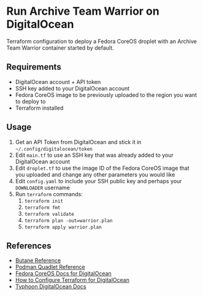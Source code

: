 # Run Archive Team Warrior on DigitalOcean

Terraform configuration to deploy a Fedora CoreOS droplet with an Archive Team Warrior container started by default.

## Requirements

- DigitalOcean account + API token
- SSH key added to your DigitalOcean account
- Fedora CoreOS image to be previously uploaded to the region you want to deploy to
- Terraform installed

## Usage

1. Get an API Token from DigitalOcean and stick it in `~/.config/digitalocean/token`
2. Edit `main.tf` to use an SSH key that was already added to your DigitalOcean account
3. Edit `droplet.tf` to use the image ID of the Fedora CoreOS image that you uploaded and change any other parameters you would like
4. Edit `config.yaml` to include your SSH public key and perhaps your `DOWNLOADER` username
5. Run `terraform` commands:
   1. `terraform init`
   2. `terraform fmt`
   3. `terraform validate`
   4. `terraform plan -out=warrior.plan`
   5. `terraform apply warrior.plan`

## References

- [Butane Reference](https://coreos.github.io/butane/)
- [Podman Quadlet Reference](https://docs.podman.io/en/latest/markdown/podman-systemd.unit.5.html)
- [Fedora CoreOS Docs for DigitalOcean](https://docs.fedoraproject.org/en-US/fedora-coreos/provisioning-digitalocean/)
- [How to Configure Terraform for DigitalOcean](https://docs.digitalocean.com/reference/terraform/getting-started/)
- [Typhoon DigitalOcean Docs](https://typhoon.psdn.io/fedora-coreos/digitalocean/)
